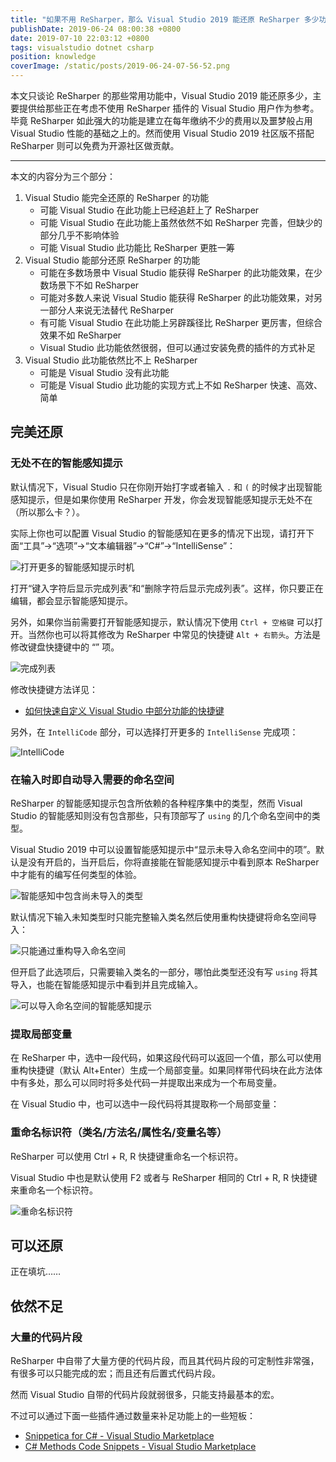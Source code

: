 ```yaml
---
title: "如果不用 ReSharper，那么 Visual Studio 2019 能还原 ReSharper 多少功能呢？"
publishDate: 2019-06-24 08:00:38 +0800
date: 2019-07-10 22:03:12 +0800
tags: visualstudio dotnet csharp
position: knowledge
coverImage: /static/posts/2019-06-24-07-56-52.png
---
```


本文只谈论 ReSharper 的那些常用功能中，Visual Studio 2019 能还原多少，主要提供给那些正在考虑不使用 ReSharper 插件的 Visual Studio 用户作为参考。毕竟 ReSharper 如此强大的功能是建立在每年缴纳不少的费用以及噩梦般占用 Visual Studio 性能的基础之上的。然而使用 Visual Studio 2019 社区版不搭配 ReSharper 则可以免费为开源社区做贡献。

---

<div id="toc"></div>

本文的内容分为三个部分：

1. Visual Studio 能完全还原的 ReSharper 的功能
    - 可能 Visual Studio 在此功能上已经追赶上了 ReSharper
    - 可能 Visual Studio 在此功能上虽然依然不如 ReSharper 完善，但缺少的部分几乎不影响体验
    - 可能 Visual Studio 此功能比 ReSharper 更胜一筹
1. Visual Studio 能部分还原 ReSharper 的功能
    - 可能在多数场景中 Visual Studio 能获得 ReSharper 的此功能效果，在少数场景下不如 ReSharper
    - 可能对多数人来说 Visual Studio 能获得 ReSharper 的此功能效果，对另一部分人来说无法替代 ReSharper
    - 有可能 Visual Studio 在此功能上另辟蹊径比 ReSharper 更厉害，但综合效果不如 ReSharper
    - Visual Studio 此功能依然很弱，但可以通过安装免费的插件的方式补足
1. Visual Studio 此功能依然比不上 ReSharper
    - 可能是 Visual Studio 没有此功能
    - 可能是 Visual Studio 此功能的实现方式上不如 ReSharper 快速、高效、简单

## 完美还原

### 无处不在的智能感知提示

默认情况下，Visual Studio 只在你刚开始打字或者输入 `.` 和 `(` 的时候才出现智能感知提示，但是如果你使用 ReSharper 开发，你会发现智能感知提示无处不在（所以那么卡？）。

实际上你也可以配置 Visual Studio 的智能感知在更多的情况下出现，请打开下面“工具”->“选项”->“文本编辑器”->“C#”->“IntelliSense”：

![打开更多的智能感知提示时机](/static/posts/2019-06-24-07-56-52.png)

打开“键入字符后显示完成列表”和“删除字符后显示完成列表”。这样，你只要正在编辑，都会显示智能感知提示。

另外，如果你当前需要打开智能感知提示，默认情况下使用 `Ctrl + 空格键` 可以打开。当然你也可以将其修改为 ReSharper 中常见的快捷键 `Alt + 右箭头`。方法是修改键盘快捷键中的 “” 项。

![完成列表](/static/posts/2019-07-10-20-07-38.png)

修改快捷键方法详见：

- [如何快速自定义 Visual Studio 中部分功能的快捷键](/post/customizing-keyboard-shortcuts-in-visual-studio)

另外，在 `IntelliCode` 部分，可以选择打开更多的 `IntelliSense` 完成项：

![IntelliCode](/static/posts/2019-07-10-19-14-53.png)

### 在输入时即自动导入需要的命名空间

ReSharper 的智能感知提示包含所依赖的各种程序集中的类型，然而 Visual Studio 的智能感知则没有包含那些，只有顶部写了 `using` 的几个命名空间中的类型。

Visual Studio 2019 中可以设置智能感知提示中“显示未导入命名空间中的项”。默认是没有开启的，当开启后，你将直接能在智能感知提示中看到原本 ReSharper 中才能有的编写任何类型的体验。

![智能感知中包含尚未导入的类型](/static/posts/2019-06-23-14-16-33.png)

默认情况下输入未知类型时只能完整输入类名然后使用重构快捷键将命名空间导入：

![只能通过重构导入命名空间](/static/posts/2019-06-23-14-21-06.png)

但开启了此选项后，只需要输入类名的一部分，哪怕此类型还没有写 `using` 将其导入，也能在智能感知提示中看到并且完成输入。

![可以导入命名空间的智能感知提示](/static/posts/2019-06-23-14-22-28.png)

### 提取局部变量

在 ReSharper 中，选中一段代码，如果这段代码可以返回一个值，那么可以使用重构快捷键（默认 Alt+Enter）生成一个局部变量。如果同样带代码块在此方法体中有多处，那么可以同时将多处代码一并提取出来成为一个布局变量。

在 Visual Studio 中，也可以选中一段代码将其提取称一个局部变量：

### 重命名标识符（类名/方法名/属性名/变量名等）

ReSharper 可以使用 Ctrl + R, R 快捷键重命名一个标识符。

Visual Studio 中也是默认使用 F2 或者与 ReSharper 相同的 Ctrl + R, R 快捷键来重命名一个标识符。

![重命名标识符](/static/posts/2019-07-10-21-20-34.png)

## 可以还原

正在填坑……

## 依然不足

### 大量的代码片段

ReSharper 中自带了大量方便的代码片段，而且其代码片段的可定制性非常强，有很多可以只能完成的宏；而且还有后置式代码片段。

然而 Visual Studio 自带的代码片段就弱很多，只能支持最基本的宏。

不过可以通过下面一些插件通过数量来补足功能上的一些短板：

- [Snippetica for C# - Visual Studio Marketplace](https://marketplace.visualstudio.com/items?itemName=josefpihrt-vscode.snippetica-csharp)
- [C# Methods Code Snippets - Visual Studio Marketplace](https://marketplace.visualstudio.com/items?itemName=jsakamoto.CMethodsCodeSnippets)


